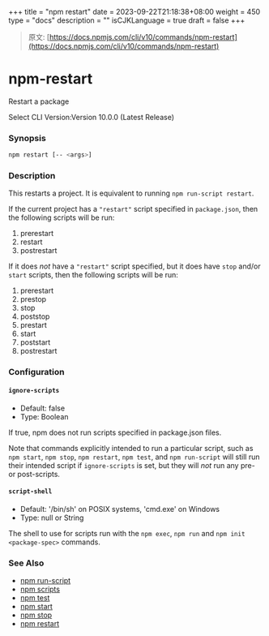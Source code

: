 +++
title = "npm restart"
date = 2023-09-22T21:18:38+08:00
weight = 450
type = "docs"
description = ""
isCJKLanguage = true
draft = false
+++

> 原文: [https://docs.npmjs.com/cli/v10/commands/npm-restart](https://docs.npmjs.com/cli/v10/commands/npm-restart)

# npm-restart

Restart a package

Select CLI Version:Version 10.0.0 (Latest Release)

### Synopsis



```bash
npm restart [-- <args>]
```

### Description

This restarts a project. It is equivalent to running `npm run-script restart`.

If the current project has a `"restart"` script specified in `package.json`, then the following scripts will be run:

1. prerestart
2. restart
3. postrestart

If it does *not* have a `"restart"` script specified, but it does have `stop` and/or `start` scripts, then the following scripts will be run:

1. prerestart
2. prestop
3. stop
4. poststop
5. prestart
6. start
7. poststart
8. postrestart

### Configuration

#### `ignore-scripts`

- Default: false
- Type: Boolean

If true, npm does not run scripts specified in package.json files.

Note that commands explicitly intended to run a particular script, such as `npm start`, `npm stop`, `npm restart`, `npm test`, and `npm run-script` will still run their intended script if `ignore-scripts` is set, but they will *not* run any pre- or post-scripts.

#### `script-shell`

- Default: '/bin/sh' on POSIX systems, 'cmd.exe' on Windows
- Type: null or String

The shell to use for scripts run with the `npm exec`, `npm run` and `npm init <package-spec>` commands.

### See Also

- [npm run-script](https://docs.npmjs.com/cli/v10/commands/npm-run-script)
- [npm scripts](https://docs.npmjs.com/cli/v10/using-npm/scripts)
- [npm test](https://docs.npmjs.com/cli/v10/commands/npm-test)
- [npm start](https://docs.npmjs.com/cli/v10/commands/npm-start)
- [npm stop](https://docs.npmjs.com/cli/v10/commands/npm-stop)
- [npm restart](https://docs.npmjs.com/cli/v10/commands/npm-restart)
